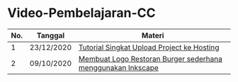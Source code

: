 # Video-Pembelajaran-CC

No. | Tanggal | Materi
--- | --- | ---
1 | 23/12/2020 | [Tutorial Singkat Upload Project ke Hosting](https://www.youtube.com/watch?v=JC4ywWSoxnY)
2 | 09/10/2020 | [Membuat Logo Restoran Burger sederhana menggunakan Inkscape](https://www.youtube.com/watch?v=Si7a-qM-DIc)

